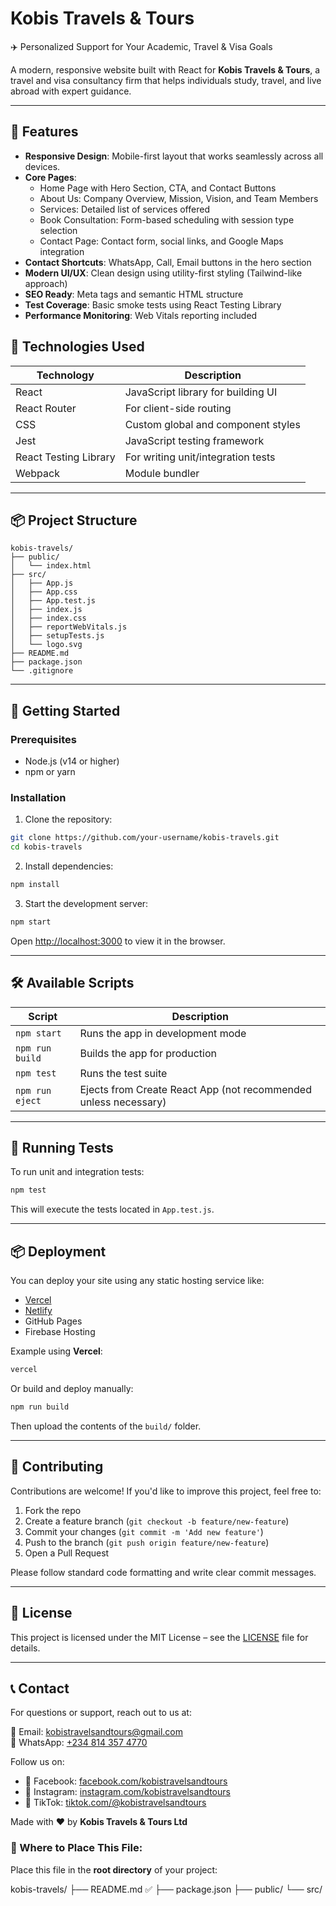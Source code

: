 # Kobis Travels & Tours

✈️ Personalized Support for Your Academic, Travel & Visa Goals

A modern, responsive website built with React for **Kobis Travels & Tours**, a travel and visa consultancy firm that helps individuals study, travel, and live abroad with expert guidance.

---

## 🌟 Features

- **Responsive Design**: Mobile-first layout that works seamlessly across all devices.
- **Core Pages**:
  - Home Page with Hero Section, CTA, and Contact Buttons
  - About Us: Company Overview, Mission, Vision, and Team Members
  - Services: Detailed list of services offered
  - Book Consultation: Form-based scheduling with session type selection
  - Contact Page: Contact form, social links, and Google Maps integration
- **Contact Shortcuts**: WhatsApp, Call, Email buttons in the hero section
- **Modern UI/UX**: Clean design using utility-first styling (Tailwind-like approach)
- **SEO Ready**: Meta tags and semantic HTML structure
- **Test Coverage**: Basic smoke tests using React Testing Library
- **Performance Monitoring**: Web Vitals reporting included


## 🧰 Technologies Used

| Technology        | Description                             |
|------------------|-----------------------------------------|
| React             | JavaScript library for building UI      |
| React Router      | For client-side routing                 |
| CSS               | Custom global and component styles      |
| Jest              | JavaScript testing framework            |
| React Testing Library | For writing unit/integration tests |
| Webpack           | Module bundler                          |

---

## 📦 Project Structure

```
kobis-travels/
├── public/
│   └── index.html
├── src/
│   ├── App.js
│   ├── App.css
│   ├── App.test.js
│   ├── index.js
│   ├── index.css
│   ├── reportWebVitals.js
│   ├── setupTests.js
│   └── logo.svg
├── README.md
├── package.json
└── .gitignore
```

---

## 🚀 Getting Started

### Prerequisites

- Node.js (v14 or higher)
- npm or yarn

### Installation

1. Clone the repository:

```bash
git clone https://github.com/your-username/kobis-travels.git
cd kobis-travels
```

2. Install dependencies:

```bash
npm install
```

3. Start the development server:

```bash
npm start
```

Open [http://localhost:3000](http://localhost:3000) to view it in the browser.

---

## 🛠️ Available Scripts

| Script          | Description                           |
|----------------|---------------------------------------|
| `npm start`     | Runs the app in development mode      |
| `npm run build` | Builds the app for production         |
| `npm test`      | Runs the test suite                   |
| `npm run eject` | Ejects from Create React App (not recommended unless necessary) |

---

## 🧪 Running Tests

To run unit and integration tests:

```bash
npm test
```

This will execute the tests located in `App.test.js`.

---

## 📦 Deployment

You can deploy your site using any static hosting service like:

- [Vercel](https://vercel.com/)
- [Netlify](https://www.netlify.com/)
- GitHub Pages
- Firebase Hosting

Example using **Vercel**:

```bash
vercel
```

Or build and deploy manually:

```bash
npm run build
```

Then upload the contents of the `build/` folder.

---

## 🤝 Contributing

Contributions are welcome! If you'd like to improve this project, feel free to:

1. Fork the repo
2. Create a feature branch (`git checkout -b feature/new-feature`)
3. Commit your changes (`git commit -m 'Add new feature'`)
4. Push to the branch (`git push origin feature/new-feature`)
5. Open a Pull Request

Please follow standard code formatting and write clear commit messages.

---

## 📄 License

This project is licensed under the MIT License – see the [LICENSE](LICENSE) file for details.

---

## 📞 Contact

For questions or support, reach out to us at:

📧 Email: [kobistravelsandtours@gmail.com](mailto:kobistravelsandtours@gmail.com)  
📱 WhatsApp: [+234 814 357 4770](https://wa.me/+2348143574770)

Follow us on:
- 📘 Facebook: [facebook.com/kobistravelsandtours](https://facebook.com/kobistravelsandtours)
- 📸 Instagram: [instagram.com/kobistravelsandtours](https://instagram.com/kobistravelsandtours)
- 🎵 TikTok: [tiktok.com/@kobistravelsandtours](https://tiktok.com/@kobistravelsandtours)


Made with ❤️ by **Kobis Travels & Tours Ltd**



### 📁 Where to Place This File:
Place this file in the **root directory** of your project:


kobis-travels/
├── README.md   ✅
├── package.json
├── public/
└── src/




